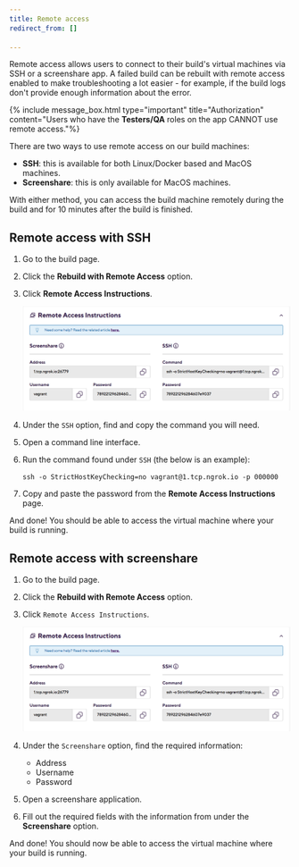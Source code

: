 ```yaml
---
title: Remote access
redirect_from: []

---
```

Remote access allows users to connect to their build's virtual machines via SSH or a screenshare app. A failed build can be rebuilt with remote access enabled to make troubleshooting a lot easier - for example, if the build logs don't provide enough information about the error.

{% include message_box.html type="important" title="Authorization" content="Users who have the **Testers/QA** roles on the app CANNOT use remote access."%}

There are two ways to use remote access on our build machines:

* **SSH**: this is available for both Linux/Docker based and MacOS machines.
* **Screenshare**: this is only available for MacOS machines.

With either method, you can access the build machine remotely during the build and for 10 minutes after the build is finished.

## Remote access with SSH

1. Go to the build page.
2. Click the **Rebuild with Remote Access** option.
3. Click **Remote Access Instructions**.

   ![](/img/remote-access-instructions.png)
4. Under the `SSH` option, find and copy the command you will need.
5. Open a command line interface.
6. Run the command found under `SSH` (the below is an example):

       ssh -o StrictHostKeyChecking=no vagrant@1.tcp.ngrok.io -p 000000
7. Copy and paste the password from the **Remote Access Instructions** page.

And done! You should be able to access the virtual machine where your build is running.

## Remote access with screenshare

1. Go to the build page.
2. Click the **Rebuild with Remote Access** option.
3. Click `Remote Access Instructions`.
	
   ![](/img/remote-access-instructions.png)
4. Under the `Screenshare` option, find the required information:
   * Address
   * Username
   * Password
5. Open a screenshare application.
6. Fill out the required fields with the information from under the **Screenshare** option.

And done! You should now be able to access the virtual machine where your build is running.